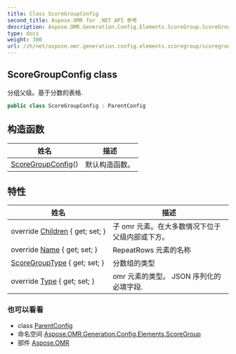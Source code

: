 ```yaml
---
title: Class ScoreGroupConfig
second_title: Aspose.OMR for .NET API 参考
description: Aspose.OMR.Generation.Config.Elements.ScoreGroup.ScoreGroupConfig 班级. 分组父级基于分数的表格.
type: docs
weight: 300
url: /zh/net/aspose.omr.generation.config.elements.scoregroup/scoregroupconfig/
---
```

## ScoreGroupConfig class

分组父级。基于分数的表格.

```csharp
public class ScoreGroupConfig : ParentConfig
```

## 构造函数

| 姓名 | 描述 |
| --- | --- |
| [ScoreGroupConfig](scoregroupconfig/)() | 默认构造函数。 |

## 特性

| 姓名 | 描述 |
| --- | --- |
| override [Children](../../aspose.omr.generation.config.elements.scoregroup/scoregroupconfig/children/) { get; set; } | 子 omr 元素。在大多数情况下位于父级内部或下方。 |
| override [Name](../../aspose.omr.generation.config.elements.scoregroup/scoregroupconfig/name/) { get; set; } | RepeatRows 元素的名称 |
| [ScoreGroupType](../../aspose.omr.generation.config.elements.scoregroup/scoregroupconfig/scoregrouptype/) { get; set; } | 分数组的类型 |
| override [Type](../../aspose.omr.generation.config.elements.scoregroup/scoregroupconfig/type/) { get; set; } | omr 元素的类型。 JSON 序列化的必填字段. |

### 也可以看看

* class [ParentConfig](../../aspose.omr.generation.config/parentconfig/)
* 命名空间 [Aspose.OMR.Generation.Config.Elements.ScoreGroup](../../aspose.omr.generation.config.elements.scoregroup/)
* 部件 [Aspose.OMR](../../)


